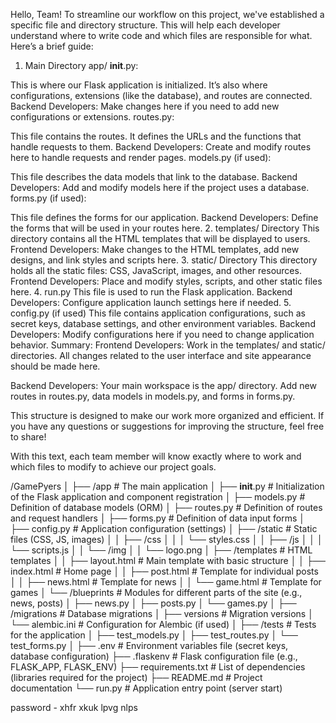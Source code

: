 Hello, Team!
To streamline our workflow on this project, we've established a specific file and directory structure. This will help each developer understand where to write code and which files are responsible for what. Here’s a brief guide:

1. Main Directory app/
__init__.py:

This is where our Flask application is initialized.
It’s also where configurations, extensions (like the database), and routes are connected.
Backend Developers: Make changes here if you need to add new configurations or extensions.
routes.py:

This file contains the routes. It defines the URLs and the functions that handle requests to them.
Backend Developers: Create and modify routes here to handle requests and render pages.
models.py (if used):

This file describes the data models that link to the database.
Backend Developers: Add and modify models here if the project uses a database.
forms.py (if used):

This file defines the forms for our application.
Backend Developers: Define the forms that will be used in your routes here.
2. templates/ Directory
This directory contains all the HTML templates that will be displayed to users.
Frontend Developers: Make changes to the HTML templates, add new designs, and link styles and scripts here.
3. static/ Directory
This directory holds all the static files: CSS, JavaScript, images, and other resources.
Frontend Developers: Place and modify styles, scripts, and other static files here.
4. run.py
This file is used to run the Flask application.
Backend Developers: Configure application launch settings here if needed.
5. config.py (if used)
This file contains application configurations, such as secret keys, database settings, and other environment variables.
Backend Developers: Modify configurations here if you need to change application behavior.
Summary:
Frontend Developers: Work in the templates/ and static/ directories. All changes related to the user interface and site appearance should be made here.

Backend Developers: Your main workspace is the app/ directory. Add new routes in routes.py, data models in models.py, and forms in forms.py.

This structure is designed to make our work more organized and efficient. If you have any questions or suggestions for improving the structure, feel free to share!

With this text, each team member will know exactly where to work and which files to modify to achieve our project goals.

/GamePyers
│
├── /app                 # The main application
│   ├── __init__.py      # Initialization of the Flask application and component registration
│   ├── models.py        # Definition of database models (ORM)
│   ├── routes.py        # Definition of routes and request handlers
│   ├── forms.py         # Definition of data input forms
│   ├── config.py        # Application configuration (settings)
│   ├── /static          # Static files (CSS, JS, images)
│   │   ├── /css
│   │   │   └── styles.css
│   │   ├── /js
│   │   │   └── scripts.js
│   │   └── /img
│   │       └── logo.png
│   ├── /templates       # HTML templates
│   │   ├── layout.html  # Main template with basic structure
│   │   ├── index.html   # Home page
│   │   ├── post.html    # Template for individual posts
│   │   ├── news.html    # Template for news
│   │   └── game.html    # Template for games
│   └── /blueprints      # Modules for different parts of the site (e.g., news, posts)
│       ├── news.py
│       ├── posts.py
│       └── games.py
│
├── /migrations          # Database migrations
│   ├── versions         # Migration versions
│   └── alembic.ini      # Configuration for Alembic (if used)
│
├── /tests               # Tests for the application
│   ├── test_models.py
│   ├── test_routes.py
│   └── test_forms.py
│
├── .env                 # Environment variables file (secret keys, database configuration)
├── .flaskenv            # Flask configuration file (e.g., FLASK_APP, FLASK_ENV)
├── requirements.txt     # List of dependencies (libraries required for the project)
├── README.md            # Project documentation
└── run.py               # Application entry point (server start)

password - xhfr xkuk lpvg nlps
